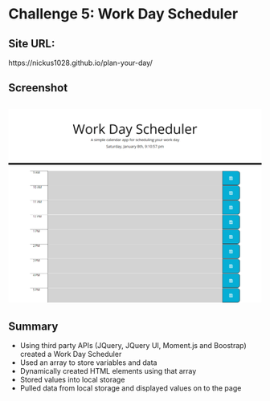 <h1>Challenge 5: Work Day Scheduler <h2>
 
 <h2>Site URL:</h2>
 https://nickus1028.github.io/plan-your-day/
 
 <h2>Screenshot<h2>
 <img src="./assets/images/plan-your-day.jpg" alt="Screenshot of the Work Day Scheduler site"></img>
   
 <h2>Summary</h2>
   
  <ul>
    <li>Using third party APIs (JQuery, JQuery UI, Moment.js and Boostrap) created a Work Day Scheduler</li>
    <li>Used an array to store variables and data</li>
    <li>Dynamically created HTML elements using that array</li>
    <li>Stored values into local storage</li>
    <li>Pulled data from local storage and displayed values on to the page</li>
   </ul>

